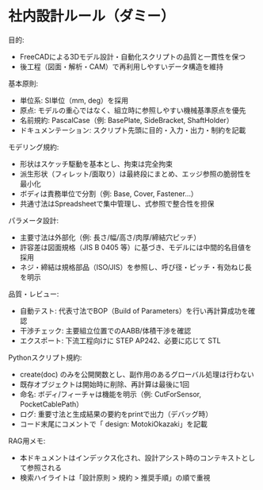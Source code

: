 # 社内設計ルール（ダミー）

目的:

- FreeCADによる3Dモデル設計・自動化スクリプトの品質と一貫性を保つ
- 後工程（図面・解析・CAM）で再利用しやすいデータ構造を維持

基本原則:

- 単位系: SI単位（mm, deg）を採用
- 原点: モデルの重心ではなく、組立時に参照しやすい機械基準原点を優先
- 名前規約: PascalCase（例: BasePlate, SideBracket, ShaftHolder）
- ドキュメンテーション: スクリプト先頭に目的・入力・出力・制約を記載

モデリング規約:

- 形状はスケッチ駆動を基本とし、拘束は完全拘束
- 派生形状（フィレット/面取り）は最終段にまとめ、エッジ参照の脆弱性を最小化
- ボディは責務単位で分割（例: Base, Cover, Fastener…）
- 共通寸法はSpreadsheetで集中管理し、式参照で整合性を担保

パラメータ設計:

- 主要寸法は外部化（例: 長さ/幅/高さ/肉厚/締結穴ピッチ）
- 許容差は図面規格（JIS B 0405 等）に基づき、モデルには中間的名目値を採用
- ネジ・締結は規格部品（ISO/JIS）を参照し、呼び径・ピッチ・有効ねじ長を明示

品質・レビュー:

- 自動テスト: 代表寸法でBOP（Build of Parameters）を行い再計算成功を確認
- 干渉チェック: 主要組立位置でのAABB/体積干渉を確認
- エクスポート: 下流工程向けに STEP AP242、必要に応じて STL

Pythonスクリプト規約:

- create(doc) のみを公開関数とし、副作用のあるグローバル処理は行わない
- 既存オブジェクトは開始時に削除、再計算は最後に1回
- 命名: ボディ/フィーチャは機能を明示（例: CutForSensor, PocketCablePath）
- ログ: 重要寸法と生成結果の要約をprintで出力（デバッグ時）
- コード末尾にコメントで「 design: MotokiOkazaki」を記載

RAG用メモ:

- 本ドキュメントはインデックス化され、設計アシスト時のコンテキストとして参照される
- 検索ハイライトは「設計原則 > 規約 > 推奨手順」の順で重視
